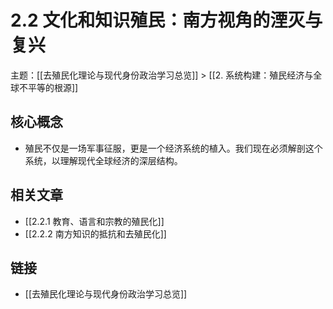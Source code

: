 # 2.2 文化和知识殖民：南方视角的湮灭与复兴

主题：[[去殖民化理论与现代身份政治学习总览]] > [[2. 系统构建：殖民经济与全球不平等的根源]]

## 核心概念

- 殖民不仅是一场军事征服，更是一个经济系统的植入。我们现在必须解剖这个系统，以理解现代全球经济的深层结构。

## 相关文章

- [[2.2.1 教育、语言和宗教的殖民化]]
- [[2.2.2 南方知识的抵抗和去殖民化]]

## 链接

- [[去殖民化理论与现代身份政治学习总览]]
